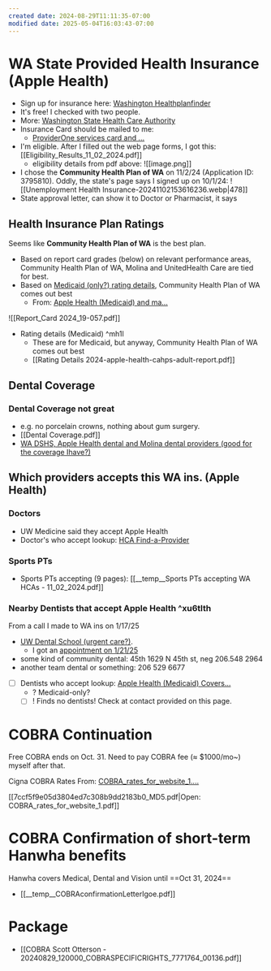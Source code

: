 ```yaml
---
created date: 2024-08-29T11:11:35-07:00
modified date: 2025-05-04T16:03:43-07:00
---
```

# WA State Provided Health Insurance (Apple Health)

- Sign up for insurance here: [Washington Healthplanfinder](https://www.wahealthplanfinder.org/us/en/home-page.html)
- It's free! I checked with two people.
- More: [Washington State Health Care Authority](https://www.hca.wa.gov/)
- Insurance Card should be mailed to me:
	- [ProviderOne services card and ...](https://www.hca.wa.gov/free-or-low-cost-health-care/i-help-others-apply-and-access-apple-health/providerone-services-card-and-health-plan-card)
- I'm eligible. After I filled out the web page forms, I got this: [[Eligibility_Results_11_02_2024.pdf]]
	- eligibility details from pdf above:
	  ![[image.png]]
- I chose the **Community Health Plan of WA** on 11/2/24 (Application ID: 3795810). Oddly, the state's page says I signed up on 10/1/24:
  ![[Unemployment Health Insurance-20241102153616236.webp|478]]
- State approval letter, can show it to Doctor or Pharmacist, it says
## Health Insurance Plan Ratings

Seems like **Community Health Plan of WA** is the best plan.

- Based on report card grades (below) on relevant performance areas, Community Health Plan of WA, Molina and UnitedHealth Care are tied for best.
- Based on [Medicaid (only?) rating details](<#^mh1l>), Community Health Plan of WA comes out best
	- From: [Apple Health (Medicaid) and ma...](https://www.hca.wa.gov/about-hca/data-and-reports/apple-health-medicaid-and-managed-care-reports)

![[Report_Card 2024_19-057.pdf]]
- Rating details (Medicaid) ^mh1l
	- These are for Medicaid, but anyway, Community Health Plan of WA comes out best
	- [[Rating Details 2024-apple-health-cahps-adult-report.pdf]]
## Dental Coverage
### Dental Coverage not great
- e.g. no porcelain crowns, nothing about gum surgery. 
- [[Dental Coverage.pdf]]
- [WA DSHS, Apple Health dental and Molina dental providers (good for the coverage Ihave?)](https://www.wadentists.com/about/apple)
## Which providers accepts this WA ins. (Apple Health)
### Doctors
- UW Medicine said they accept Apple Health
- Doctor's who accept lookup: [HCA Find-a-Provider](https://fortress.wa.gov/hca/p1findaprovider/)
### Sports PTs
- Sports PTs accepting (9 pages): [[__temp__Sports PTs accepting WA HCAs - 11_02_2024.pdf]]
### Nearby Dentists that accept Apple Health ^xu6tlth
From a call I made to WA ins on 1/17/25
- [UW Dental School (urgent care?)](https://contacts.google.com/person/c6257744752436092077). 
	- I got an [appointment on 1/21/25](https://calendar.google.com/calendar/u/0/r/eventedit/NTV1Z3RrcTJ2MGw1bGIxdnBnOThhMDBuMXYgc2NvdHRvQHNoYXJwbGVhZi5vcmc?tab=mc&gsessionid=OK)
- some kind of community dental: 45th 1629 N 45th st, neg  206.548 2964
- another team dental or something: 206 529 6677
- [ ] Dentists who accept lookup: [Apple Health (Medicaid) Covers...](https://dentistlink.org/apple-health-medicaid-covers-dental-care/)
	- ? Medicaid-only?
	- [ ] ! Finds no dentists! Check at contact provided on this page.

# COBRA Continuation
Free COBRA ends on Oct. 31. Need to pay COBRA fee (≈ $1000/mo~) myself after that.

Cigna COBRA Rates
From: [COBRA\_rates\_for\_website\_1....](https://www.mymohawkbenefits.com/images/2024/Disability/COBRA_rates_for_website_1.pdf)

[[7ccf5f9e05d3804ed7c308b9dd2183b0_MD5.pdf|Open: COBRA_rates_for_website_1.pdf]]
# COBRA Confirmation of short-term Hanwha benefits

Hanwha covers Medical, Dental and Vision until ==Oct 31, 2024==

- [[__temp__COBRAconfirmationLetterIgoe.pdf]]
# Package
- [[COBRA Scott Otterson - 20240829_120000_COBRASPECIFICRIGHTS_7771764_00136.pdf]]